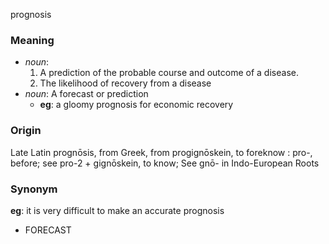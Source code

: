prognosis
### Meaning
+ _noun_:
   1. A prediction of the probable course and outcome of a disease.
   2. The likelihood of recovery from a disease
+ _noun_: A forecast or prediction
    + __eg__: a gloomy prognosis for economic recovery

### Origin

Late Latin prognōsis, from Greek, from progignōskein, to foreknow : pro-, before; see pro-2 + gignōskein, to know; See gnō- in Indo-European Roots

### Synonym

__eg__: it is very difficult to make an accurate prognosis

+ FORECAST


